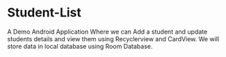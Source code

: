 # Student-List
A Demo Android Application Where we can Add a student and update students details and view them using Recyclerview and CardView.
We will store data in local database using Room Database.

